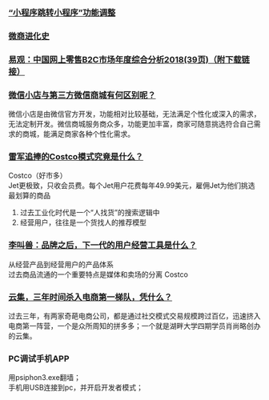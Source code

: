 ### [“小程序跳转小程序”功能调整](https://mp.weixin.qq.com/cgi-bin/announce?action=getannouncement&announce_id=11541056526eufNY&version=&lang=zh_CN&token=1246405614)
### [微商进化史](https://www.huxiu.com/article/256315.html)
### [易观：中国网上零售B2C市场年度综合分析2018(39页)（附下载链接）](http://www.3mbang.com/i-1081.html)

### [微信小店与第三方微信商城有何区别呢？](https://baijiahao.baidu.com/s?id=1595439184519878052&wfr=spider&for=pc)
微信小店是由微信官方开发，功能相对比较基础，无法满足个性化或深入的需求，无法定制开发。微信商城服务商众多，功能更加丰富，商家可随意挑选符合自己需求的商城，能满足商家各种个性化需求。  

### [雷军追捧的Costco模式究竟是什么？](http://www.woshipm.com/pmd/136625.html)
Costco（好市多）  
Jet更极致，只收会员费。每个Jet用户花费每年49.99美元，雇佣Jet为他们挑选最划算的商品  
1. 过去工业化时代是一个“人找货”的搜索逻辑中  
2. 经营用户，往往是一个货找人的推荐模型  

### [李叫兽：品牌之后，下一代的用户经营工具是什么？](https://mp.weixin.qq.com/s/LpIanuC3jQxMlYyMx77yzA)
从经营产品到经营用户的产品体系  
过去商品流通的一个重要特点是媒体和卖场的分离  Costco

### [云集，三年时间杀入电商第一梯队，凭什么？](https://baijiahao.baidu.com/s?id=1598640200546846432&wfr=spider&for=pc)
过去三年，有两家奇葩电商公司，都是通过社交模式交易规模跨过百亿，迅速挤入电商第一阵营，一个是众所周知的拼多多；一个就是湖畔大学四期学员肖尚略创办的云集。

### PC调试手机APP
用psiphon3.exe翻墙；  
手机用USB连接到pc，并开启开发者模式；


